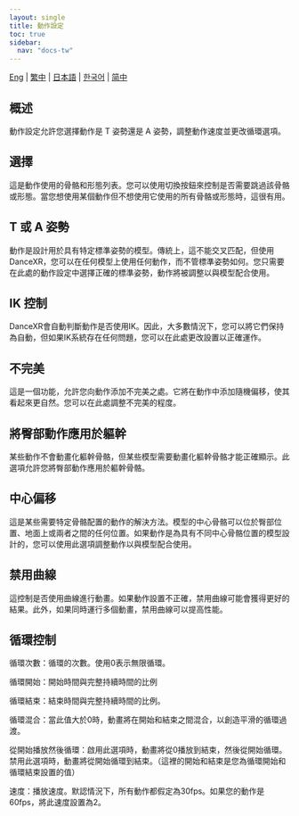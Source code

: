 ```yaml
---
layout: single
title: 動作設定
toc: true
sidebar:
  nav: "docs-tw"
---
```

[Eng](/dancexr/features/motion_settings) | [繁中](/tw/dancexr/features/motion_settings) | [日本語](/jp/dancexr/features/motion_settings) | [한국어](/kr/dancexr/features/motion_settings) | [简中](/zh/dancexr/features/motion_settings)


## 概述
動作設定允許您選擇動作是 T 姿勢還是 A 姿勢，調整動作速度並更改循環選項。

## 選擇
這是動作使用的骨骼和形態列表。您可以使用切換按鈕來控制是否需要跳過該骨骼或形態。當您想使用某個動作但不想使用它使用的所有骨骼或形態時，這很有用。

## T 或 A 姿勢
動作是設計用於具有特定標準姿勢的模型。傳統上，這不能交叉匹配，但使用 DanceXR，您可以在任何模型上使用任何動作，而不管標準姿勢如何。您只需要在此處的動作設定中選擇正確的標準姿勢，動作將被調整以與模型配合使用。

## IK 控制
DanceXR會自動判斷動作是否使用IK。因此，大多數情況下，您可以將它們保持為自動，但如果IK系統存在任何問題，您可以在此處更改設置以正確運作。

## 不完美
這是一個功能，允許您向動作添加不完美之處。它將在動作中添加隨機偏移，使其看起來更自然。您可以在此處調整不完美的程度。

## 將臀部動作應用於軀幹
某些動作不會動畫化軀幹骨骼，但某些模型需要動畫化軀幹骨骼才能正確顯示。此選項允許您將臀部動作應用於軀幹骨骼。

## 中心偏移
這是某些需要特定骨骼配置的動作的解決方法。模型的中心骨骼可以位於臀部位置、地面上或兩者之間的任何位置。如果動作是為具有不同中心骨骼位置的模型設計的，您可以使用此選項調整動作以與模型配合使用。

## 禁用曲線
這控制是否使用曲線進行動畫。如果動作設置不正確，禁用曲線可能會獲得更好的結果。此外，如果同時運行多個動畫，禁用曲線可以提高性能。

## 循環控制
循環次數：循環的次數。使用0表示無限循環。

循環開始：開始時間與完整持續時間的比例

循環結束：結束時間與完整持續時間的比例。

循環混合：當此值大於0時，動畫將在開始和結束之間混合，以創造平滑的循環過渡。

從開始播放然後循環：啟用此選項時，動畫將從0播放到結束，然後從開始循環。禁用此選項時，動畫將從開始循環到結束。（這裡的開始和結束是您為循環開始和循環結束設置的值）

速度：播放速度。默認情況下，所有動作都假定為30fps。如果您的動作是60fps，將此速度設置為2。